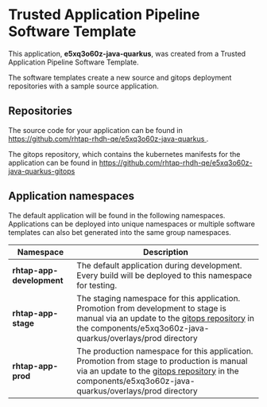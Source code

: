 # Trusted Application Pipeline Software Template

This application, **e5xq3o60z-java-quarkus**, was created from a Trusted Application Pipeline Software Template.

The software templates create a new source and gitops deployment repositories with a sample source application. 

## Repositories

The source code for your application can be found in [https://github.com/rhtap-rhdh-qe/e5xq3o60z-java-quarkus ](https://github.com/rhtap-rhdh-qe/e5xq3o60z-java-quarkus ).
 
The gitops repository, which contains the kubernetes manifests for the application can be found in 
[https://github.com/rhtap-rhdh-qe/e5xq3o60z-java-quarkus-gitops ](https://github.com/rhtap-rhdh-qe/e5xq3o60z-java-quarkus-gitops ) 

## Application namespaces 

The default application will be found in the following namespaces. Applications can be deployed into unique namespaces or multiple software templates can also bet generated into the same group namespaces.  

|  Namespace   |  Description   |  
| -------- | -------- |   
| **rhtap-app-development** | The default application during development. Every build will be deployed to this namespace for testing. | 
| **rhtap-app-stage** | The staging namespace for this application. Promotion from development to stage is manual via an update to the [gitops repository](https://github.com/rhtap-rhdh-qe/e5xq3o60z-java-quarkus-gitops ) in the components/e5xq3o60z-java-quarkus/overlays/prod directory |  
| **rhtap-app-prod** | The production namespace for this application. Promotion from stage to production is manual via an update to the [gitops repository](https://github.com/rhtap-rhdh-qe/e5xq3o60z-java-quarkus-gitops ) in the components/e5xq3o60z-java-quarkus/overlays/prod directory | 